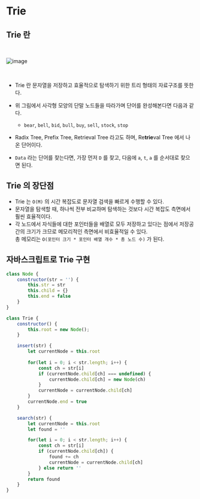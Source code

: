 # Trie

## Trie 란

<br>

![image](https://user-images.githubusercontent.com/49611158/146633724-7fd25ae3-be08-4176-b4b2-dd05bfd06ea2.png)

<br>

+ Trie 란 문자열을 저장하고 효율적으로 탐색하기 위한 트리 형태의 자료구조를 뜻한다.
+ 위 그림에서 사각형 모양의 단말 노드들을 따라가며 단어를 완성해본다면 다음과 같다.
    - `bear`, `bell`, `bid`, `bull`, `buy`, `sell`, `stock`, `stop`

+ Radix Tree, Prefix Tree, Retrieval Tree 라고도 하며, Re**trie**val Tree 에서 나온 단어이다.
+ `Data` 라는 단어를 찾는다면, 가장 먼저 `D` 를 찾고, 다음에 `a`, `t`, `a` 를 순서대로 찾으면 된다.


## Trie 의 장단점
+ Trie 는 `O(M)` 의 시간 복잡도로 문자열 검색을 빠르게 수행할 수 있다.
+ 문자열을 탐색할 때, 하나씩 전부 비교하며 탐색하는 것보다 시간 복잡도 측면에서 훨씬 효율적이다.
+ 각 노드에서 자식들에 대한 포인터들을 배열로 모두 저장하고 있다는 점에서 저장공간의 크기가 크므로 메모리적인 측면에서 비효율적일 수 있다.    
총 메모리는 `O(포인터 크기 * 포인터 배열 개수 * 총 노드 수)` 가 된다.


## 자바스크립트로 Trie 구현

```javascript
class Node {
    constructor(str = '') {
        this.str = str
        this.child = {}
        this.end = false
    }
}

class Trie {
    constructor() {
        this.root = new Node();
    }

    insert(str) {
        let currentNode = this.root
        
        for(let i = 0; i < str.length; i++) {
            const ch = str[i]
            if (currentNode.child[ch] === undefined) {
                currentNode.child[ch] = new Node(ch)
            }
            currentNode = currentNode.child[ch]
        }
        currentNode.end = true
    }

    search(str) {
        let currentNode = this.root
        let found = ''

        for(let i = 0; i < str.length; i++) {
            const ch = str[i]
            if (currentNode.child[ch]) {
                found += ch
                currentNode = currentNode.child[ch]
            } else return ''
        }
        return found
    }
}
```